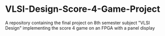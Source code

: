 # VLSI-Design-Score-4-Game-Project
A repository containing the final project on 8th semester subject "VLSI Design" implementing the score 4 game on an FPGA with a panel display
